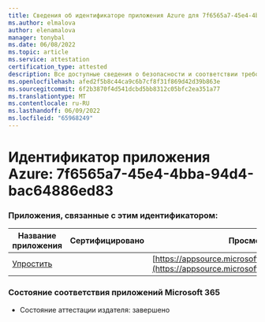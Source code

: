 ```yaml
---
title: Сведения об идентификаторе приложения Azure для 7f6565a7-45e4-4bba-94d4-bac64886ed83
ms.author: elmalova
author: elenamalova
manager: tonybal
ms.date: 06/08/2022
ms.topic: article
ms.service: attestation
certification_type: attested
description: Все доступные сведения о безопасности и соответствии требованиям для 7f6565a7-45e4-4bba-94d4-bac64886ed83.
ms.openlocfilehash: afed2f5b8c44ca9c6b7cf8f31f869d42d39b863e
ms.sourcegitcommit: 6f2b3870f4d541dcbd5bb8312c05bfc2ea351a77
ms.translationtype: MT
ms.contentlocale: ru-RU
ms.lasthandoff: 06/09/2022
ms.locfileid: "65968249"
---
```

# <a name="azure-app-id-7f6565a7-45e4-4bba-94d4-bac64886ed83"></a>Идентификатор приложения Azure: 7f6565a7-45e4-4bba-94d4-bac64886ed83


### <a name="apps-associated-with-this-id"></a>Приложения, связанные с этим идентификатором:
| **Название приложения** | **Сертифицировано** | **Просмотр в AppSource** |
|--------------|---------------|-----------------------|
| [Упростить](../forward/WA200004100.md) |  | [https://appsource.microsoft.com/product/office/WA200004100](https://appsource.microsoft.com/product/office/WA200004100) |

### <a name="microsoft-365-app-compliance-status"></a>Состояние соответствия приложений Microsoft 365
- Состояние аттестации издателя: завершено
